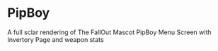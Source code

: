 # PipBoy
A full sclar rendering of The FallOut Mascot PipBoy Menu Screen with Invertory Page and weapon stats
